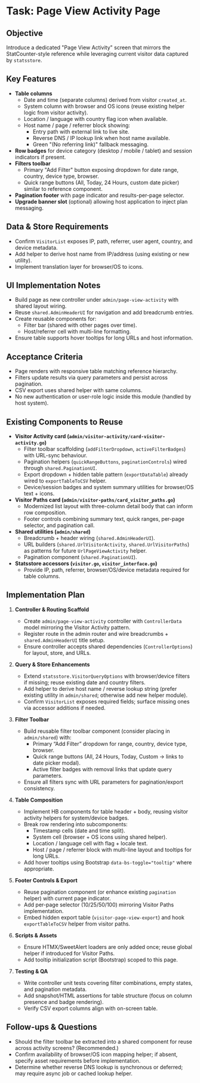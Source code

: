 # Task: Page View Activity Page

## Objective
Introduce a dedicated "Page View Activity" screen that mirrors the StatCounter-style reference while leveraging current visitor data captured by `statsstore`.

## Key Features
- **Table columns**
  - Date and time (separate columns) derived from visitor `created_at`.
  - System column with browser and OS icons (reuse existing helper logic from visitor activity).
  - Location / language with country flag icon when available.
  - Host name / page / referrer block showing:
    - Entry path with external link to live site.
    - Reverse DNS / IP lookup link when host name available.
    - Green "(No referring link)" fallback messaging.
- **Row badges** for device category (desktop / mobile / tablet) and session indicators if present.
- **Filters toolbar**
  - Primary "Add Filter" button exposing dropdown for date range, country, device type, browser.
  - Quick range buttons (All, Today, 24 Hours, custom date picker) similar to reference component.
- **Pagination footer** with page indicator and results-per-page selector.
- **Upgrade banner slot** (optional) allowing host application to inject plan messaging.

## Data & Store Requirements
- Confirm `VisitorList` exposes IP, path, referrer, user agent, country, and device metadata.
- Add helper to derive host name from IP/address (using existing or new utility).
- Implement translation layer for browser/OS to icons.

## UI Implementation Notes
- Build page as new controller under `admin/page-view-activity` with shared layout wiring.
- Reuse `shared.AdminHeaderUI` for navigation and add breadcrumb entries.
- Create reusable components for:
  - Filter bar (shared with other pages over time).
  - Host/referrer cell with multi-line formatting.
- Ensure table supports hover tooltips for long URLs and host information.

## Acceptance Criteria
- Page renders with responsive table matching reference hierarchy.
- Filters update results via query parameters and persist across pagination.
- CSV export uses shared helper with same columns.
- No new authentication or user-role logic inside this module (handled by host system).

## Existing Components to Reuse
- **Visitor Activity card (`admin/visitor-activity/card-visitor-activity.go`)**
  - Filter toolbar scaffolding (`addFilterDropdown`, `activeFilterBadges`) with URL-sync behaviour.
  - Pagination helpers (`quickRangeButtons`, `paginationControls`) wired through `shared.PaginationUI`.
  - Export dropdown + hidden table pattern (`exportDataTable`) already wired to `exportTableToCSV` helper.
  - Device/session badges and system summary utilities for browser/OS text + icons.
- **Visitor Paths card (`admin/visitor-paths/card_visitor_paths.go`)**
  - Modernized list layout with three-column detail body that can inform row composition.
  - Footer controls combining summary text, quick ranges, per-page selector, and pagination call.
- **Shared utilities (`admin/shared`)**
  - Breadcrumb + header wiring (`shared.AdminHeaderUI`).
  - URL builders (`shared.UrlVisitorActivity`, `shared.UrlVisitorPaths`) as patterns for future `UrlPageViewActivity` helper.
  - Pagination component (`shared.PaginationUI`).
- **Statsstore accessors (`visitor.go`, `visitor_interface.go`)**
  - Provide IP, path, referrer, browser/OS/device metadata required for table columns.

## Implementation Plan
1. **Controller & Routing Scaffold**
   - Create `admin/page-view-activity` controller with `ControllerData` model mirroring the Visitor Activity pattern.
   - Register route in the admin router and wire breadcrumbs + `shared.AdminHeaderUI` title setup.
   - Ensure controller accepts shared dependencies (`ControllerOptions`) for layout, store, and URLs.

2. **Query & Store Enhancements**
   - Extend `statsstore.VisitorQueryOptions` with browser/device filters if missing; reuse existing date and country filters.
   - Add helper to derive host name / reverse lookup string (prefer existing utility in `admin/shared`; otherwise add new helper module).
   - Confirm `VisitorList` exposes required fields; surface missing ones via accessor additions if needed.

3. **Filter Toolbar**
   - Build reusable filter toolbar component (consider placing in `admin/shared`) with:
     - Primary “Add Filter” dropdown for range, country, device type, browser.
     - Quick range buttons (All, 24 Hours, Today, Custom -> links to date picker modal).
     - Active filter badges with removal links that update query parameters.
   - Ensure all filters sync with URL parameters for pagination/export consistency.

4. **Table Composition**
   - Implement HB components for table header + body, reusing visitor activity helpers for system/device badges.
   - Break row rendering into subcomponents:
     - Timestamp cells (date and time split).
     - System cell (browser + OS icons using shared helper).
     - Location / language cell with flag + locale text.
     - Host / page / referrer block with multi-line layout and tooltips for long URLs.
   - Add hover tooltips using Bootstrap `data-bs-toggle="tooltip"` where appropriate.

5. **Footer Controls & Export**
   - Reuse pagination component (or enhance existing `pagination` helper) with current page indicator.
   - Add per-page selector (10/25/50/100) mirroring Visitor Paths implementation.
   - Embed hidden export table (`visitor-page-view-export`) and hook `exportTableToCSV` helper from visitor paths.

6. **Scripts & Assets**
   - Ensure HTMX/SweetAlert loaders are only added once; reuse global helper if introduced for Visitor Paths.
   - Add tooltip initialization script (Bootstrap) scoped to this page.

7. **Testing & QA**
   - Write controller unit tests covering filter combinations, empty states, and pagination metadata.
   - Add snapshot/HTML assertions for table structure (focus on column presence and badge rendering).
   - Verify CSV export columns align with on-screen table.

## Follow-ups & Questions
- Should the filter toolbar be extracted into a shared component for reuse across activity screens? (Recommended.)
- Confirm availability of browser/OS icon mapping helper; if absent, specify asset requirements before implementation.
- Determine whether reverse DNS lookup is synchronous or deferred; may require async job or cached lookup helper.
